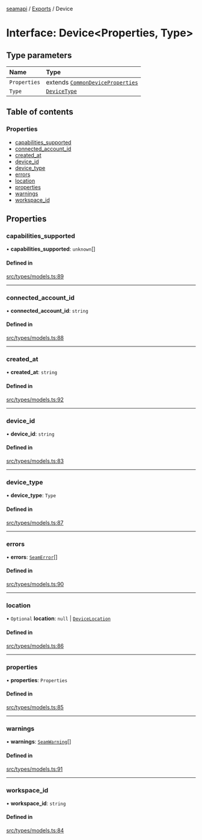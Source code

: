 [seamapi](../README.md) / [Exports](../modules.md) / Device

# Interface: Device<Properties, Type\>

## Type parameters

| Name | Type |
| :------ | :------ |
| `Properties` | extends [`CommonDeviceProperties`](../modules.md#commondeviceproperties) |
| `Type` | [`DeviceType`](../modules.md#devicetype) |

## Table of contents

### Properties

- [capabilities\_supported](Device.md#capabilities_supported)
- [connected\_account\_id](Device.md#connected_account_id)
- [created\_at](Device.md#created_at)
- [device\_id](Device.md#device_id)
- [device\_type](Device.md#device_type)
- [errors](Device.md#errors)
- [location](Device.md#location)
- [properties](Device.md#properties)
- [warnings](Device.md#warnings)
- [workspace\_id](Device.md#workspace_id)

## Properties

### capabilities\_supported

• **capabilities\_supported**: `unknown`[]

#### Defined in

[src/types/models.ts:89](https://github.com/seamapi/javascript/blob/main/src/types/models.ts#L89)

___

### connected\_account\_id

• **connected\_account\_id**: `string`

#### Defined in

[src/types/models.ts:88](https://github.com/seamapi/javascript/blob/main/src/types/models.ts#L88)

___

### created\_at

• **created\_at**: `string`

#### Defined in

[src/types/models.ts:92](https://github.com/seamapi/javascript/blob/main/src/types/models.ts#L92)

___

### device\_id

• **device\_id**: `string`

#### Defined in

[src/types/models.ts:83](https://github.com/seamapi/javascript/blob/main/src/types/models.ts#L83)

___

### device\_type

• **device\_type**: `Type`

#### Defined in

[src/types/models.ts:87](https://github.com/seamapi/javascript/blob/main/src/types/models.ts#L87)

___

### errors

• **errors**: [`SeamError`](SeamError.md)[]

#### Defined in

[src/types/models.ts:90](https://github.com/seamapi/javascript/blob/main/src/types/models.ts#L90)

___

### location

• `Optional` **location**: ``null`` \| [`DeviceLocation`](../modules.md#devicelocation)

#### Defined in

[src/types/models.ts:86](https://github.com/seamapi/javascript/blob/main/src/types/models.ts#L86)

___

### properties

• **properties**: `Properties`

#### Defined in

[src/types/models.ts:85](https://github.com/seamapi/javascript/blob/main/src/types/models.ts#L85)

___

### warnings

• **warnings**: [`SeamWarning`](SeamWarning.md)[]

#### Defined in

[src/types/models.ts:91](https://github.com/seamapi/javascript/blob/main/src/types/models.ts#L91)

___

### workspace\_id

• **workspace\_id**: `string`

#### Defined in

[src/types/models.ts:84](https://github.com/seamapi/javascript/blob/main/src/types/models.ts#L84)
